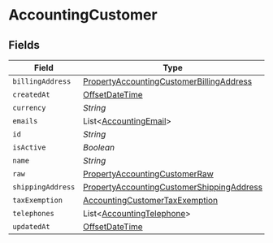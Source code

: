 # AccountingCustomer


## Fields

| Field                                                                                                         | Type                                                                                                          | Required                                                                                                      | Description                                                                                                   |
| ------------------------------------------------------------------------------------------------------------- | ------------------------------------------------------------------------------------------------------------- | ------------------------------------------------------------------------------------------------------------- | ------------------------------------------------------------------------------------------------------------- |
| `billingAddress`                                                                                              | [PropertyAccountingCustomerBillingAddress](../../models/shared/PropertyAccountingCustomerBillingAddress.md)   | :heavy_minus_sign:                                                                                            | N/A                                                                                                           |
| `createdAt`                                                                                                   | [OffsetDateTime](https://docs.oracle.com/javase/8/docs/api/java/time/OffsetDateTime.html)                     | :heavy_minus_sign:                                                                                            | N/A                                                                                                           |
| `currency`                                                                                                    | *String*                                                                                                      | :heavy_minus_sign:                                                                                            | N/A                                                                                                           |
| `emails`                                                                                                      | List<[AccountingEmail](../../models/shared/AccountingEmail.md)>                                               | :heavy_minus_sign:                                                                                            | N/A                                                                                                           |
| `id`                                                                                                          | *String*                                                                                                      | :heavy_minus_sign:                                                                                            | N/A                                                                                                           |
| `isActive`                                                                                                    | *Boolean*                                                                                                     | :heavy_minus_sign:                                                                                            | N/A                                                                                                           |
| `name`                                                                                                        | *String*                                                                                                      | :heavy_minus_sign:                                                                                            | N/A                                                                                                           |
| `raw`                                                                                                         | [PropertyAccountingCustomerRaw](../../models/shared/PropertyAccountingCustomerRaw.md)                         | :heavy_minus_sign:                                                                                            | N/A                                                                                                           |
| `shippingAddress`                                                                                             | [PropertyAccountingCustomerShippingAddress](../../models/shared/PropertyAccountingCustomerShippingAddress.md) | :heavy_minus_sign:                                                                                            | N/A                                                                                                           |
| `taxExemption`                                                                                                | [AccountingCustomerTaxExemption](../../models/shared/AccountingCustomerTaxExemption.md)                       | :heavy_minus_sign:                                                                                            | N/A                                                                                                           |
| `telephones`                                                                                                  | List<[AccountingTelephone](../../models/shared/AccountingTelephone.md)>                                       | :heavy_minus_sign:                                                                                            | N/A                                                                                                           |
| `updatedAt`                                                                                                   | [OffsetDateTime](https://docs.oracle.com/javase/8/docs/api/java/time/OffsetDateTime.html)                     | :heavy_minus_sign:                                                                                            | N/A                                                                                                           |